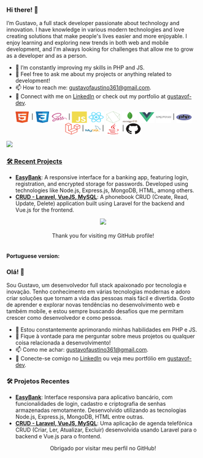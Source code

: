 ### Hi there! 👋

I’m Gustavo, a full stack developer passionate about technology and innovation. I have knowledge in various modern technologies and love creating solutions that make people's lives easier and more enjoyable. I enjoy learning and exploring new trends in both web and mobile development, and I'm always looking for challenges that allow me to grow as a developer and as a person.

[//]: # (🔭 Atualmente, estou trabalhando em [seu projeto atual ou algum destaque].)
- 🌱 I’m constantly improving my skills in PHP and JS.
- 💬 Feel free to ask me about my projects or anything related to development!
- 📫 How to reach me: gustavofaustino361@gmail.com.
- 🔗 Connect with me on [LinkedIn](https://www.linkedin.com/in/gustavo-faustino-2659331ba) or check out my portfolio at [gustavof-dev](https://gustavof-dev.onrender.com).

<div align="center">
  <img align="center" alt="Gustavo-HTML" height="30" width="40" src="https://raw.githubusercontent.com/devicons/devicon/master/icons/html5/html5-original.svg"> |
  <img align="center" alt="Gustavo-CSS" height="30" width="40" src="https://raw.githubusercontent.com/devicons/devicon/master/icons/css3/css3-original.svg">
  <img align="center" alt="Gustavo-CSS" height="30" width="40" src="https://github.com/devicons/devicon/blob/master/icons/sass/sass-original.svg"> |
  <img align="center" alt="Gustavo-Js" height="30" width="40" src="https://raw.githubusercontent.com/devicons/devicon/master/icons/javascript/javascript-plain.svg">
  <img align="center" alt="Gustavo-Js" height="30" width="40" src="https://github.com/devicons/devicon/blob/master/icons/react/react-original.svg">
  <img align="center" alt="Gustavo-SQL" height="30" width="40" src="https://github.com/devicons/devicon/blob/master/icons/nodejs/nodejs-line.svg">
  <img align="center" alt="Gustavo-SQL" height="30" width="40" src="https://github.com/devicons/devicon/blob/master/icons/mongodb/mongodb-original-wordmark.svg">
  <img align="center" alt="Gustavo-SQL" height="30" width="40" src="https://github.com/devicons/devicon/blob/master/icons/vuejs/vuejs-original.svg">
  <img align="center" alt="Gustavo-SQL" height="30" width="40" src="https://github.com/devicons/devicon/blob/master/icons/express/express-original-wordmark.svg"> |
  <img align="center" alt="Gustavo-SQL" height="30" width="40" src="https://github.com/devicons/devicon/blob/master/icons/php/php-original.svg">
  <img align="center" alt="Gustavo-SQL" height="30" width="40" src="https://github.com/devicons/devicon/blob/master/icons/laravel/laravel-original.svg"> |
  <img align="center" alt="Gustavo-SQL" height="30" width="40" src="https://github.com/devicons/devicon/blob/master/icons/mysql/mysql-original-wordmark.svg"> |
  <img align="center" alt="Gustavo-SQL" height="30" width="40" src="https://raw.githubusercontent.com/devicons/devicon/master/icons/java/java-plain.svg"> |
  <img align="center" alt="Gustavo-SQL" height="30" width="40" src="https://github.com/devicons/devicon/blob/master/icons/github/github-original.svg">
</div>
<br>
<div>
  <a href="https://github.com/Gustavo361/">
  <img height="180em" src="https://github-readme-stats.vercel.app/api/top-langs/?username=Gustavo361&layout=compact&langs_count=7&theme=dracula"/>
</div>

### 🛠️ Recent Projects
- **[EasyBank](https://easy-bank-ui.onrender.com)**: A responsive interface for a banking app, featuring login, registration, and encrypted storage for passwords. Developed using technologies like Node.js, Express.js, MongoDB, HTML, among others.
- **[CRUD - Laravel, VueJS, MySQL](https://github.com/Gustavo361/phonebook)**: A phonebook CRUD (Create, Read, Update, Delete) application built using Laravel for the backend and Vue.js for the frontend.

<div align="center">
  <img height="180em" src="https://github-readme-streak-stats.herokuapp.com/?user=Gustavo361&theme=dracula"/>
</div>
<br>
<div align="center">
Thank you for visiting my GitHub profile!
</div>
<br>

#### Portuguese version:
### Olá! 👋
Sou Gustavo, um desenvolvedor full stack apaixonado por tecnologia e inovação. Tenho conhecimento em várias tecnologias modernas e adoro criar soluções que tornam a vida das pessoas mais fácil e divertida. Gosto de aprender e explorar novas tendências no desenvolvimento web e também mobile, e estou sempre buscando desafios que me permitam crescer como desenvolvedor e como pessoa.

[//]: # (🔭 Atualmente, estou trabalhando em [seu projeto atual ou algum destaque].)
- 🌱 Estou constantemente aprimorando minhas habilidades em PHP e JS.
- 💬 Fique à vontade para me perguntar sobre meus projetos ou qualquer coisa relacionada a desenvolvimento!
- 📫 Como me achar: gustavofaustino361@gmail.com.
- 🔗 Conecte-se comigo no [LinkedIn](https://www.linkedin.com/in/gustavo-faustino-2659331ba) ou veja meu portfólio em [gustavof-dev](https://gustavof-dev.onrender.com).

### 🛠️ Projetos Recentes
- **[EasyBank](https://easy-bank-ui.onrender.com)**: Interface responsiva para aplicativo bancário, com funcionalidades de login, cadastro e criptografia de senhas armazenadas remotamente. Desenvolvido utilizando as tecnologias Node.js, Express.js, MongoDB, HTML entre outras.
- **[CRUD - Laravel, VueJS, MySQL](https://github.com/Gustavo361/phonebook)**: Uma aplicação de agenda telefônica CRUD (Criar, Ler, Atualizar, Excluir) desenvolvida usando Laravel para o backend e Vue.js para o frontend.
<div align="center">
Obrigado por visitar meu perfil no GitHub!
</div>
